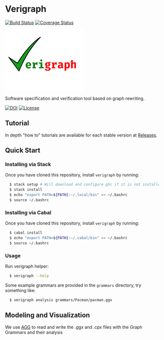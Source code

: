 # Verigraph

[![Build Status](https://travis-ci.org/Verites/verigraph.svg?branch=master)](https://travis-ci.org/Verites/verigraph)
[![Coverage Status](https://coveralls.io/repos/github/Verites/verigraph/badge.svg?branch=master)](https://coveralls.io/github/Verites/verigraph?branch=master)

<img src="./images/Verigraph.png" height="200px"/>

Software specification and verification tool based on graph rewriting.

[![DOI](https://zenodo.org/badge/22760294.svg)](https://zenodo.org/badge/latestdoi/22760294) 
[![License](https://img.shields.io/badge/License-Apache%202.0-blue.svg)](https://github.com/Verites/verigraph/blob/master/LICENSE)


## Tutorial

In depth "how to" tutorials are available for each stable version at [Releases](https://github.com/Verites/verigraph/releases).

## Quick Start

### Installing via Stack

Once you have cloned this repository, install `verigraph` by running:

```bash
  $ stack setup # Will download and configure ghc if it is not installed yet
  $ stack install
  $ echo "export PATH=${PATH}:~/.local/bin" >> ~/.bashrc
  $ source ~/.bashrc
```
### Installing via Cabal

Once you have cloned this repository, install `verigraph` by running:
```bash
  $ cabal install
  $ echo "export PATH=${PATH}:~/.cabal/bin" >> ~/.bashrc
  $ source ~/.bashrc
```

### Usage

Run verigraph helper:
```bash
  $ verigraph --help
```
Some example grammars are provided in the `grammars` directory, try something like:

```bash
  $ verigraph analysis grammars/Pacman/pacman.ggx
```

## Modeling and Visualization

We use [AGG](http://www.user.tu-berlin.de/o.runge/agg/) to read and write the .ggx and .cpx files with the Graph Grammars and their analysis
